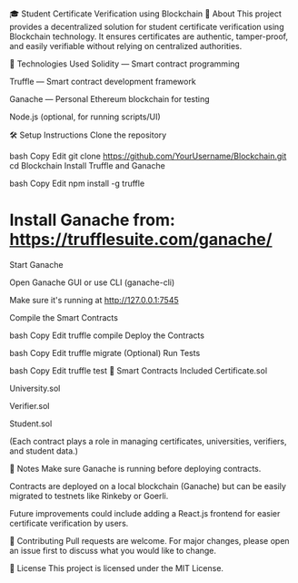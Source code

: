 🎓 Student Certificate Verification using Blockchain
📜 About
This project provides a decentralized solution for student certificate verification using Blockchain technology.
It ensures certificates are authentic, tamper-proof, and easily verifiable without relying on centralized authorities.

🚀 Technologies Used
Solidity — Smart contract programming

Truffle — Smart contract development framework

Ganache — Personal Ethereum blockchain for testing

Node.js (optional, for running scripts/UI)

🛠️ Setup Instructions
Clone the repository

bash
Copy
Edit
git clone https://github.com/YourUsername/Blockchain.git
cd Blockchain
Install Truffle and Ganache

bash
Copy
Edit
npm install -g truffle
# Install Ganache from: https://trufflesuite.com/ganache/
Start Ganache

Open Ganache GUI or use CLI (ganache-cli)

Make sure it's running at http://127.0.0.1:7545

Compile the Smart Contracts

bash
Copy
Edit
truffle compile
Deploy the Contracts

bash
Copy
Edit
truffle migrate
(Optional) Run Tests

bash
Copy
Edit
truffle test
📄 Smart Contracts Included
Certificate.sol

University.sol

Verifier.sol

Student.sol

(Each contract plays a role in managing certificates, universities, verifiers, and student data.)

📢 Notes
Make sure Ganache is running before deploying contracts.

Contracts are deployed on a local blockchain (Ganache) but can be easily migrated to testnets like Rinkeby or Goerli.

Future improvements could include adding a React.js frontend for easier certificate verification by users.

🤝 Contributing
Pull requests are welcome.
For major changes, please open an issue first to discuss what you would like to change.

📜 License
This project is licensed under the MIT License.
